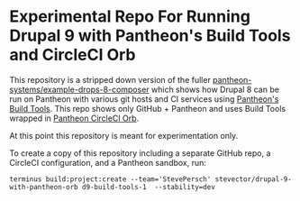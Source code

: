 # Experimental Repo For Running Drupal 9 with Pantheon's Build Tools and CircleCI Orb

This repository is a stripped down version of the fuller [pantheon-systems/example-drops-8-composer](https://github.com/pantheon-systems/example-drops-8-composer) which shows how Drupal 8 can be run on Pantheon with various git hosts and CI services using [Pantheon's Build Tools](https://pantheon.io/docs/guides/build-tools). This repo shows only GitHub + Pantheon and uses Build Tools wrapped in [Pantheon CircleCI Orb](https://github.com/pantheon-systems/circleci-orb).

At this point this repository is meant for experimentation only.

To create a copy of this repository including a separate GitHub repo, a CircleCI configuration, and a Pantheon sandbox, run:

```
terminus build:project:create --team='StevePersch' stevector/drupal-9-with-pantheon-orb d9-build-tools-1  --stability=dev
```
